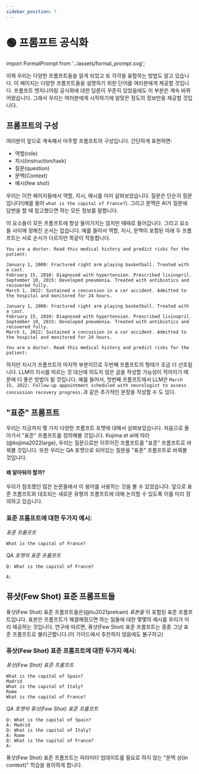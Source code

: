 ```yaml
---
sidebar_position: 7
---
```


# 🟢 프롬프트 공식화

import FormalPrompt from '../assets/formal_prompt.svg';

<div style={{textAlign: 'center'}}>
  <FormalPrompt style={{width:"800px",height:"300px",verticalAlign:"top"}}/>
</div>

이제 우리는 다양한 프롬프트들을 알게 되었고 또 각각을 융합하는 방법도 알고 있습니다. 이 페이지는 다양한 프롬프트들을 설명하기 위한 단어를 여러분에게 제공할 것입니다. 프롬프트 엔지니어링 공식화에 대한 담론이 꾸준히 있었음에도 이 부분은 계속 바뀌어왔습니다. 그래서 우리는 여러분에게 시작하기에 알맞은 정도의 정보만을 제공할 것입니다. 

## 프롬프트의 구성

여러분이 앞으로 계속해서 마주할 프롬프트의 구성입니다. 간단하게 표현하면:

- 역할(role)
- 지시(instruction/task)
- 질문(question)
- 문맥(Context)
- 예시(few shot)

우리는 이전 페이지들에서 역할, 지시, 예시를 이미 살펴보았습니다. 질문은 단순히 질문입니다!(예를 들어 `what is the capital of France?`). 그리고 문맥은 AI가 질문에 답변을 할 때 참고했으면 하는 모든 정보를 말합니다.


이 요소들이 모든 프롬프트에 항상 들어가지는 않지만 때때로 들어갑니다. 그리고 요소들 사이에 정해진 순서는 없습니다. 예를 들어서 역할, 지시, 문맥이 포함된 아래 두 프롬프트는 서로 순서가 다르지만 똑같이 작동합니다.

```text
You are a doctor. Read this medical history and predict risks for the patient:

January 1, 2000: Fractured right arm playing basketball. Treated with a cast.
February 15, 2010: Diagnosed with hypertension. Prescribed lisinopril.
September 10, 2015: Developed pneumonia. Treated with antibiotics and recovered fully.
March 1, 2022: Sustained a concussion in a car accident. Admitted to the hospital and monitored for 24 hours.
```

```text
January 1, 2000: Fractured right arm playing basketball. Treated with a cast.
February 15, 2010: Diagnosed with hypertension. Prescribed lisinopril.
September 10, 2015: Developed pneumonia. Treated with antibiotics and recovered fully.
March 1, 2022: Sustained a concussion in a car accident. Admitted to the hospital and monitored for 24 hours.

You are a doctor. Read this medical history and predict risks for the patient:
```

하지만 지시가 프롬프트의 마지막 부분이므로 두번째 프롬프트의 형태가 조금 더 선호됩니다. LLM이 지시를 따르는 것 대신에 의도치 않은 글을 작성할 가능성이 적어지기 때문에 더 좋은 방법이 될 것입니다. 예를 들어서, 첫번째 프롬프트에서 LLM은 `March 15, 2022: Follow-up appointment scheduled with neurologist to assess concussion recovery progress.`과 같은 추가적인 문장을 작성할 수 도 있다.


## "표준" 프롬프트

우리는 지금까지 몇 가지 다양한 프롬프트 포맷에 대해서 살펴보았습니다. 처음으로 돌아가서 "표준" 프롬프트를 정의해볼 것입니다. 
Kojima et al에 따라(@kojima2022large), 우리는 질문으로만 이루어진 프롬프트를 "표준" 프롬프트로 바꿔볼 것입니다.
또한 우리는 QA 포맷으로 되어있는 질문을 "표준" 프롬프트로 바꿔볼 것입니다.

#### 왜 알아둬야 할까?

우리가 참조했던 많은 논문들에서 이 용어를 사용하는 것을 볼 수 있었습니다.
앞으로 표준 프롬프트와 대조되는 새로운 유형의 프롬프트에 대해 논의할 수 있도록 이를 미리 정의하고 있습니다. 

### 표준 프롬프트에 대한 두가지 예시:


_표준 프롬프트_
```
What is the capital of France?
```

_QA 포맷의 표준 프롬프트_
```
Q: What is the capital of France?

A:
```

## 퓨샷(Few Shot) 표준 프롬프트들

퓨샷(Few Shot) 표준 프롬프트들은(@liu2021pretrain) _표본들_ 이 포함된 표준 프롬프트입니다.
표본은 프롬프트가 해결해줬으면 하는 일들에 대한 몇몇의 예시를 우리가 미리 제공하는 것입니다.
연구에 따르면, 퓨샷(Few Shot) 표준 프롬프트는 종종 그냥 표준 프롬프트로 불리곤합니다.(이 가이드에서 추천하지 않음에도 불구하고)

### 퓨삿(Few Shot) 표준 프롬프트에 대한 두가지 예시:

_퓨삿(Few Shot) 표준 프롬프트_

```
What is the capital of Spain?
Madrid
What is the capital of Italy?
Rome
What is the capital of France?
```

_QA 포맷의 퓨삿(Few Shot) 표준 프롬프트_
```
Q: What is the capital of Spain?
A: Madrid
Q: What is the capital of Italy?
A: Rome
Q: What is the capital of France?
A:
```

퓨삿(Few Shot) 표준 프롬프트는 파라미터 업데이트를 필요로 하지 않는 "문맥 상(in context)" 학습을 용이하게 합니다.